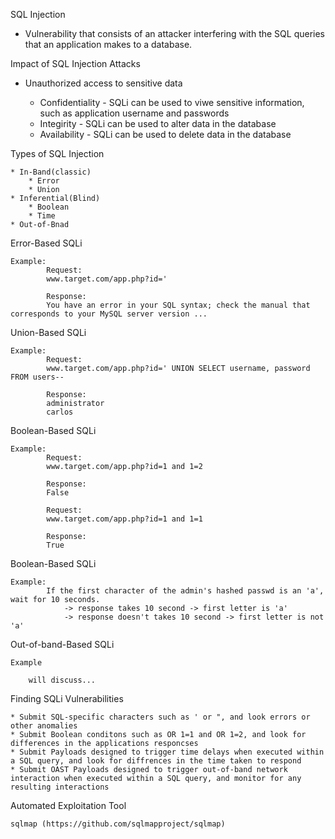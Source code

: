 SQL Injection

* Vulnerability that consists of an attacker interfering with the SQL queries that an application makes to a database.

Impact of SQL Injection Attacks

* Unauthorized access to sensitive data
	
	* Confidentiality - SQLi can be used to viwe sensitive information, such as application username and passwords
	* Integirity - SQLi can be used to alter data in the database
	* Availability - SQLi can be used to delete data in the database

Types of SQL Injection
	
	* In-Band(classic)
		* Error
		* Union
	* Inferential(Blind)
		* Boolean
		* Time
	* Out-of-Bnad

Error-Based SQLi 

	Example:
			Request:
			www.target.com/app.php?id='

			Response:	
			You have an error in your SQL syntax; check the manual that corresponds to your MySQL server version ...

Union-Based SQLi 

	Example:
			Request:
			www.target.com/app.php?id=' UNION SELECT username, password FROM users--

			Response:	
			administrator
			carlos

Boolean-Based SQLi 

	Example:
			Request:
			www.target.com/app.php?id=1 and 1=2

			Response:	
			False

			Request:
			www.target.com/app.php?id=1 and 1=1

			Response:	
			True

Boolean-Based SQLi 

	Example:
			If the first character of the admin's hashed passwd is an 'a', wait for 10 seconds.
				-> response takes 10 second -> first letter is 'a'
				-> response doesn't takes 10 second -> first letter is not 'a'

Out-of-band-Based SQLi 

	Example 

		will discuss...

Finding  SQLi Vulnerabilities

	* Submit SQL-specific characters such as ' or ", and look errors or other anomalies
	* Submit Boolean conditons such as OR 1=1 and OR 1=2, and look for differences in the applications responcses
	* Submit Payloads designed to trigger time delays when executed within a SQL query, and look for diffrences in the time taken to respond
	* Submit OAST Payloads designed to trigger out-of-band network interaction when executed within a SQL query, and monitor for any resulting interactions

Automated Exploitation Tool

	sqlmap (https://github.com/sqlmapproject/sqlmap)
